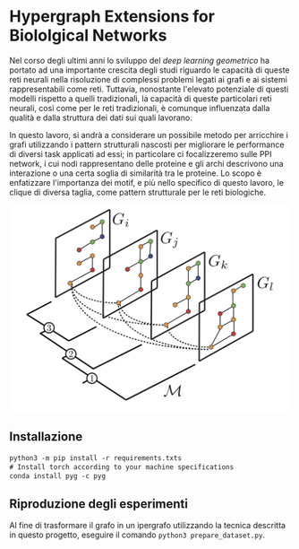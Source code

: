 # Hypergraph Extensions for Biololgical Networks

Nel corso degli ultimi anni lo sviluppo del *deep learning geometrico* ha portato ad una importante crescita degli studi riguardo le capacità di queste reti neurali nella risoluzione di complessi problemi legati ai grafi e ai sistemi rappresentabili come reti. Tuttavia, nonostante l'elevato potenziale di questi modelli rispetto a quelli tradizionali, la capacità di queste particolari reti neurali, così come per le reti tradizionali, è comunque influenzata dalla qualità e dalla struttura dei dati sui quali lavorano.

In questo lavoro, si andrà a considerare un possibile metodo per arricchire i grafi utilizzando i pattern strutturali nascosti per migliorare le performance di diversi task applicati ad essi; in particolare ci focalizzeremo sulle PPI network, i cui nodi rappresentano delle proteine e gli archi descrivono una interazione o una certa soglia di similarità tra le proteine. Lo scopo è enfatizzare l'importanza dei motif, e più nello specifico di questo lavoro, le clique di diversa taglia, come pattern strutturale per le reti biologiche.

![Multi-Layer Network](assets/multi-layer-network.png)

## Installazione

```
python3 -m pip install -r requirements.txts
# Install torch according to your machine specifications
conda install pyg -c pyg
```

## Riproduzione degli esperimenti

Al fine di trasformare il grafo in un ipergrafo utilizzando la tecnica descritta in questo progetto, eseguire il comando `python3 prepare_dataset.py`.

